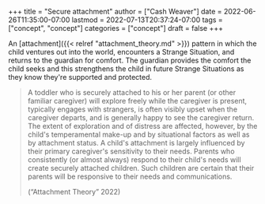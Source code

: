 +++
title = "Secure attachment"
author = ["Cash Weaver"]
date = 2022-06-26T11:35:00-07:00
lastmod = 2022-07-13T20:37:24-07:00
tags = ["concept", "concept"]
categories = ["concept"]
draft = false
+++

An [attachment]({{< relref "attachment_theory.md" >}}) pattern in which the child ventures out into the world, encounters a Strange Situation, and returns to the guardian for comfort. The guardian provides the comfort the child seeks and this strengthens the child in future Strange Situations as they know they're supported and protected.

> A toddler who is securely attached to his or her parent (or other familiar caregiver) will explore freely while the caregiver is present, typically engages with strangers, is often visibly upset when the caregiver departs, and is generally happy to see the caregiver return. The extent of exploration and of distress are affected, however, by the child's temperamental make-up and by situational factors as well as by attachment status. A child's attachment is largely influenced by their primary caregiver's sensitivity to their needs. Parents who consistently (or almost always) respond to their child's needs will create securely attached children. Such children are certain that their parents will be responsive to their needs and communications.
>
> (“Attachment Theory” 2022)
